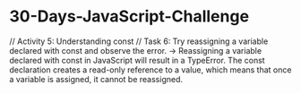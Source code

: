 # 30-Days-JavaScript-Challenge

// Activity 5: Understanding const
// Task 6: Try reassigning a variable declared with const and observe the error.
-> 
Reassigning a variable declared with const in JavaScript will result in a TypeError. The const declaration creates a read-only reference to a value, which means that once a variable is assigned, it cannot be reassigned.
